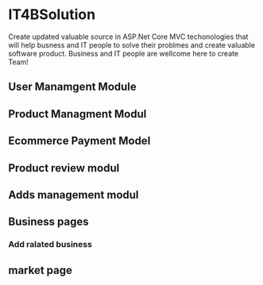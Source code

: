 # IT4BSolution
Create updated valuable source in ASP.Net Core MVC techonologies that will help busness and IT  people to solve their problmes and create valuable software product.
Business and IT people are wellcome here to create Team! 

## User Manamgent Module
## Product Managment Modul
## Ecommerce Payment Model
## Product review modul
## Adds management modul
## Business pages
### Add ralated business
## market page


